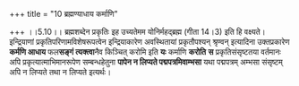 +++
title = "10 ब्रह्मण्याधाय कर्माणि"

+++
।।5.10।। ब्रह्मशब्देन प्रकृतिः इह उच्यतेमम योनिर्महद्ब्रह्म (गीता 14।3)
इति हि वक्ष्यते। इन्द्रियाणां प्रकृतिपरिणामविशेषरूपत्वेन इन्द्रियाकारेण
अवस्थितायां प्रकृतौपश्यन् श्रृण्वन् इत्यादिना उक्तप्रकारेण **कर्मणि
आधाय** फल**सङ्गं त्यक्त्वा**नैव किञ्चित् करोमि इति **यः** कर्माणि
**करोति** **स** प्रकृतिसंसृष्टतया वर्तमानः अपि प्रकृत्यात्माभिमानरूपेण
सम्बन्धहेतुना **पापेन न लिप्यते पद्मपत्रमिवाम्भसा** यथा पद्मपत्रम्
अम्भसा संसृष्टम् अपि न लिप्यते तथा न लिप्यते इत्यर्थः।
